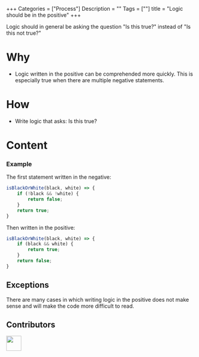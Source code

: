 +++
Categories = ["Process"]
Description = ""
Tags = [""]
title = "Logic should be in the positive"
+++

Logic should in general be asking the question "Is this true?" instead of "Is this not true?"

# Why

* Logic written in the positive can be comprehended more quickly. This is especially true when there are multiple negative statements.


# How

* Write logic that asks: Is this true?


# Content 


### Example

The first statement written in the negative:

```js
isBlackOrWhite(black, white) => {
    if (!black && !white) {
        return false;
    }
    return true;
}
```
Then written in the positive:

```js
isBlackOrWhite(black, white) => {
    if (black && white) {
        return true;
    }
    return false;
}
```



## Exceptions

There are many cases in which writing logic in the positive does not make sense and will make the code more difficult to read.

## Contributors

<a class="contributor" alt="Adam Craven" href="https://github.com/adamcraven"><img src="https://github.com/adamcraven.png?size=80" width="40"></a>
